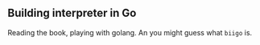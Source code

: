 ## Building interpreter in Go
Reading the book, playing with golang. An you might guess what `biigo` is.
